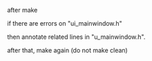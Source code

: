 after make

if there are errors on "ui_mainwindow.h"

then annotate related lines in "u_mainwindow.h".

after that, make again (do not make clean)


